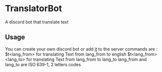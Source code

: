 # TranslatorBot
A discord bot that translate text

## Usage
You can create your own discord bot or add [it](https://discord.com/api/oauth2/authorize?client_id=274970627201302528&permissions=1610701888&scope=bot) to the server
commands are :
  $t<lang_from> <Text> for translating Text from lang_from to english
  $t<lang_from><lang_to> <Text> for translating Text from lang_from to lang_to
lang_from and lang_to are ISO 639-1, 2 letters codes 
